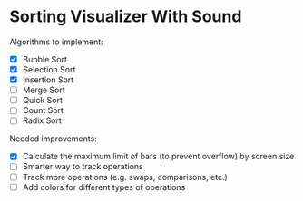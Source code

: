 # Sorting Visualizer With Sound

Algorithms to implement:

- [x] Bubble Sort
- [x] Selection Sort
- [x] Insertion Sort
- [ ] Merge Sort
- [ ] Quick Sort
- [ ] Count Sort
- [ ] Radix Sort

Needed improvements:

- [x] Calculate the maximum limit of bars (to prevent overflow) by screen size
- [ ] Smarter way to track operations
- [ ] Track more operations (e.g. swaps, comparisons, etc.)
- [ ] Add colors for different types of operations
